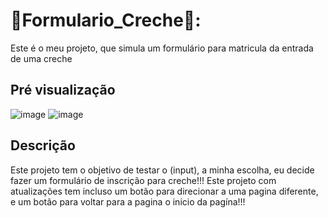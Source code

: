 # 🧑Formulario_Creche🧒:

Este é o meu projeto, que simula um formulário para matricula da entrada de uma creche

## Pré visualização

![image](https://github.com/Daniela0C/Formulario_Creche/assets/162722367/2fb5320e-2df4-425e-b9f9-110d975005ae)
![image](https://github.com/Daniela0C/Formulario_Creche/assets/162722367/4b02d745-6968-43d9-9722-4a179698d21c)

## Descrição

Este projeto tem o objetivo de testar o (input), a minha escolha, eu decide fazer um formulário de inscrição para creche!!!
Este projeto com atualizações tem incluso um botão para direcionar a uma pagina diferente, e um botão para voltar para a pagina o inicio da pagína!!! 
